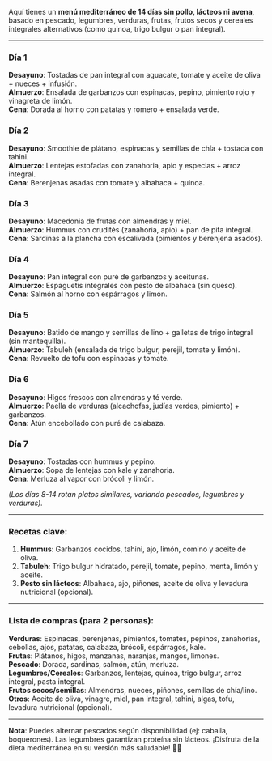 Aquí tienes un **menú mediterráneo de 14 días sin pollo, lácteos ni avena**, basado en pescado, legumbres, verduras, frutas, frutos secos y cereales integrales alternativos (como quinoa, trigo bulgur o pan integral).  

---

### **Día 1**  
**Desayuno**: Tostadas de pan integral con aguacate, tomate y aceite de oliva + nueces + infusión.  
**Almuerzo**: Ensalada de garbanzos con espinacas, pepino, pimiento rojo y vinagreta de limón.  
**Cena**: Dorada al horno con patatas y romero + ensalada verde.  

### **Día 2**  
**Desayuno**: Smoothie de plátano, espinacas y semillas de chía + tostada con tahini.  
**Almuerzo**: Lentejas estofadas con zanahoria, apio y especias + arroz integral.  
**Cena**: Berenjenas asadas con tomate y albahaca + quinoa.  

### **Día 3**  
**Desayuno**: Macedonia de frutas con almendras y miel.  
**Almuerzo**: Hummus con crudités (zanahoria, apio) + pan de pita integral.  
**Cena**: Sardinas a la plancha con escalivada (pimientos y berenjena asados).  

### **Día 4**  
**Desayuno**: Pan integral con puré de garbanzos y aceitunas.  
**Almuerzo**: Espaguetis integrales con pesto de albahaca (sin queso).  
**Cena**: Salmón al horno con espárragos y limón.  

### **Día 5**  
**Desayuno**: Batido de mango y semillas de lino + galletas de trigo integral (sin mantequilla).  
**Almuerzo**: Tabuleh (ensalada de trigo bulgur, perejil, tomate y limón).  
**Cena**: Revuelto de tofu con espinacas y tomate.  

### **Día 6**  
**Desayuno**: Higos frescos con almendras y té verde.  
**Almuerzo**: Paella de verduras (alcachofas, judías verdes, pimiento) + garbanzos.  
**Cena**: Atún encebollado con puré de calabaza.  

### **Día 7**  
**Desayuno**: Tostadas con hummus y pepino.  
**Almuerzo**: Sopa de lentejas con kale y zanahoria.  
**Cena**: Merluza al vapor con brócoli y limón.  

*(Los días 8-14 rotan platos similares, variando pescados, legumbres y verduras).*  

---  

### **Recetas clave**:  
1. **Hummus**: Garbanzos cocidos, tahini, ajo, limón, comino y aceite de oliva.  
2. **Tabuleh**: Trigo bulgur hidratado, perejil, tomate, pepino, menta, limón y aceite.  
3. **Pesto sin lácteos**: Albahaca, ajo, piñones, aceite de oliva y levadura nutricional (opcional).  

---  

### **Lista de compras (para 2 personas)**:  
**Verduras**: Espinacas, berenjenas, pimientos, tomates, pepinos, zanahorias, cebollas, ajos, patatas, calabaza, brócoli, espárragos, kale.  
**Frutas**: Plátanos, higos, manzanas, naranjas, mangos, limones.  
**Pescado**: Dorada, sardinas, salmón, atún, merluza.  
**Legumbres/Cereales**: Garbanzos, lentejas, quinoa, trigo bulgur, arroz integral, pasta integral.  
**Frutos secos/semillas**: Almendras, nueces, piñones, semillas de chía/lino.  
**Otros**: Aceite de oliva, vinagre, miel, pan integral, tahini, algas, tofu, levadura nutricional (opcional).  

---  
**Nota**: Puedes alternar pescados según disponibilidad (ej: caballa, boquerones). Las legumbres garantizan proteína sin lácteos. ¡Disfruta de la dieta mediterránea en su versión más saludable! 🌊🍅